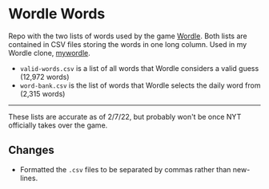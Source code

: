 # Wordle Words
Repo with the two lists of words used by the game [Wordle](https://www.powerlanguage.co.uk/wordle/). Both lists are contained in CSV files storing the words in one long column. Used in my Wordle clone, [mywordle](https://circle67.github.io/mywordle).
- `valid-words.csv` is a list of all words that Wordle considers a valid guess (12,972 words)
- `word-bank.csv` is the list of words that Wordle selects the daily word from (2,315 words)
---
These lists are accurate as of 2/7/22, but probably won't be once NYT officially takes over the game.
## Changes
* Formatted the `.csv` files to be separated by commas rather than new-lines.
